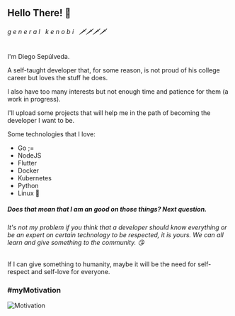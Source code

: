 ## Hello There! 👋

###### g e n e r a l &nbsp; k e n o b i &nbsp; 🗡🗡🗡🗡

I'm Diego Sepúlveda.

A self-taught developer that, for some reason, is not proud of his college career but loves the stuff he does.

I also have too many interests but not enough time and patience for them (a work in progress).

I'll upload some projects that will help me in the path of becoming the developer I want to be.

Some technologies that I love:

- Go ;=
- NodeJS
- Flutter
- Docker
- Kubernetes
- Python
- Linux 🐧

##### Does that mean that I am an good on those things? Next question.

###### It's not my problem if you think that a developer should know everything or be an expert on certain technology to be respected, it is yours. We can all learn and give something to the community. 😘

If I can give something to humanity, maybe it will be the need for self-respect and self-love for everyone.

### #myMotivation

![Motivation](https://www.bardown.com/polopoly_fs/1.951196!/fileimage/httpImage/image.png_gen/derivatives/landscape_620/michael-scott.png)
